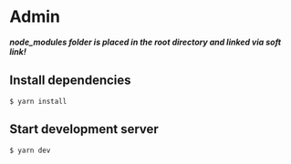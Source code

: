 # Admin

***node_modules folder is placed in the root directory and linked via soft link!***

## Install dependencies

```
$ yarn install
```

## Start development server

```
$ yarn dev
```
